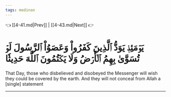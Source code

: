 ```yaml
---
tags: medinan
---
```


👈 [[4-41.md|Prev]] | [[4-43.md|Next]] 👉

# يَوۡمَئِذٖ يَوَدُّ ٱلَّذِينَ كَفَرُواْ وَعَصَوُاْ ٱلرَّسُولَ لَوۡ تُسَوَّىٰ بِهِمُ ٱلۡأَرۡضُ وَلَا يَكۡتُمُونَ ٱللَّهَ حَدِيثٗا

That Day, those who disbelieved and disobeyed the Messenger will wish they could be covered by the earth. And they will not conceal from Allah a [single] statement

---

